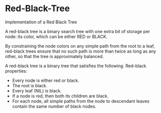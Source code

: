 # Red-Black-Tree

Implementation of  a Red Black Tree

A red-black tree is a binary search tree with one extra bit of storage per node: its color, which can be either RED or BLACK. 

By constraining the node colors on any simple path from the root to a leaf, red-black trees ensure that no such path is more than twice as long as any other, so that   the tree is approximately balanced.

A red-black tree is a binary tree that satisfies the following.
Red-black properties:
*  Every node is either red or black.
*  The root is black.
*  Every leaf (NIL) is black.
*  If a node is red, then both its children are black.
*  For each node, all simple paths from the node to descendant leaves contain the same number of black nodes.

